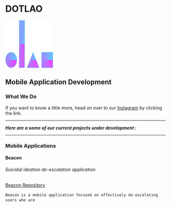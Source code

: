 # DOTLAO                                            
<img src="/img/laoStandardLarge.png" alt="logo"
        title="Dotlao logo" width="150" height="150" />
## Mobile Application Development

### What We Do

If you want to know a little more, head on over to our [Instagram](https://www.instagram.com/dotlao/) by clicking the link.

___ 
***Here are a some of our current projects under development :***
___

### Mobile Applications

#### Beacon
###### Suicidal ideation de-escalation application
[Beacon Repository](https://github.com/dotlao/beacon)

    Beacon is a mobile application focused on effectively de-escalating users who are 
